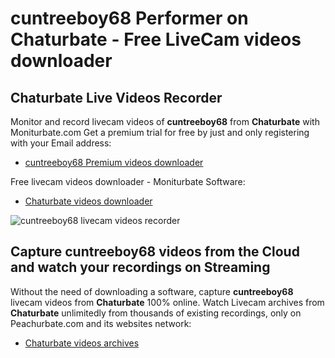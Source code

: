 # cuntreeboy68 Performer on Chaturbate - Free LiveCam videos downloader

## Chaturbate Live Videos Recorder

Monitor and record livecam videos of **cuntreeboy68** from **Chaturbate** with Moniturbate.com
Get a premium trial for free by just and only registering with your Email address:
* [cuntreeboy68 Premium videos downloader](https://moniturbate.com/request-demo-licence-key.html)

Free livecam videos downloader - Moniturbate Software:
* [Chaturbate videos downloader](https://moniturbate.com/moniturbate-download-software.html)

![cuntreeboy68 livecam videos recorder](https://peachurnet.com/templates/moniturbate-software.png)


## Capture cuntreeboy68 videos from the Cloud and watch your recordings on Streaming

Without the need of downloading a software, capture **cuntreeboy68** livecam videos from **Chaturbate** 100% online.
Watch Livecam archives from **Chaturbate** unlimitedly from thousands of existing recordings, only on Peachurbate.com and its websites network:
* [Chaturbate videos archives](https://peachurnet.com/)